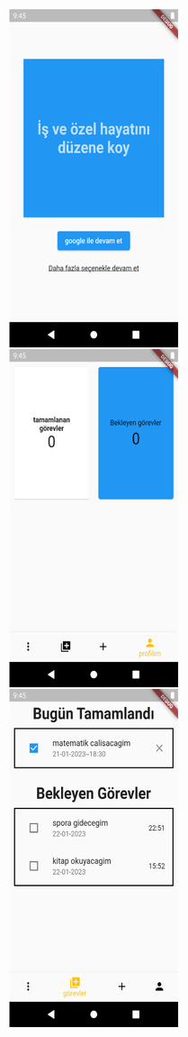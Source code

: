 <img src="https://github.com/yusufKemalPinarci/todoApp/blob/master/Screenshot_20230122_015049.png" width="300" height="600">
<img src="https://github.com/yusufKemalPinarci/todoApp/blob/master/Screenshot_20230122_015127.png" width="300" height="600">
<img src="https://github.com/yusufKemalPinarci/todoApp/blob/master/Screenshot_20230122_015346.png" width="300" height="600">
